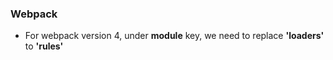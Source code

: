 ### Webpack
- For webpack version 4, under **module** key, we need to replace **'loaders'** to **'rules'**
